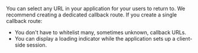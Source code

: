 You can select any URL in your application for your users to return to. We recommend creating a dedicated callback route. 
If you create a single callback route:
* You don't have to whitelist many, sometimes unknown, callback URLs.
* You can display a loading indicator while the application sets up a client-side session.
